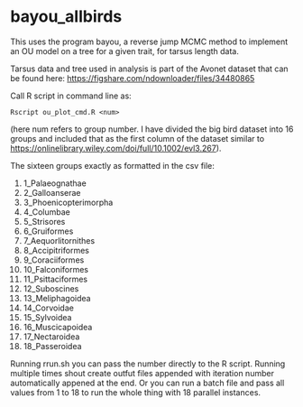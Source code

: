# bayou_allbirds

This uses the program bayou, a reverse jump MCMC method to implement an OU model on a tree for a given trait, for tarsus length data.

Tarsus data and tree used in analysis is part of the Avonet dataset that can be found here: https://figshare.com/ndownloader/files/34480865

Call R script in command line as:
```
Rscript ou_plot_cmd.R <num>
```
(here num refers to group number. I have divided the big bird dataset into 16 groups and included that as the first column of the dataset similar to 
https://onlinelibrary.wiley.com/doi/full/10.1002/evl3.267). 

The sixteen groups exactly as formatted in the csv file:
1. 1_Palaeognathae
2. 2_Galloanserae
3. 3_Phoenicopterimorpha
4. 4_Columbae         
5. 5_Strisores
6. 6_Gruiformes
7. 7_Aequorlitornithes
8. 8_Accipitriformes
9. 9_Coraciiformes
10. 10_Falconiformes
11. 11_Psittaciformes
12. 12_Suboscines
13. 13_Meliphagoidea
14. 14_Corvoidae
15. 15_Sylvoidea
16. 16_Muscicapoidea
17. 17_Nectaroidea
18. 18_Passeroidea   

Running rrun.sh <num> you can pass the number directly to the R script. Running multiple times shout create outfut files appended with iteration number automatically appened at the end. Or you can run a batch file and pass all values from 1 to 18 to run the whole thing with 18 parallel instances.
